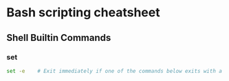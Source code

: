 # Bash scripting cheatsheet

## Shell Builtin Commands
### set
```bash
set -e    # Exit immediately if one of the commands below exits with a non-zero status
```
